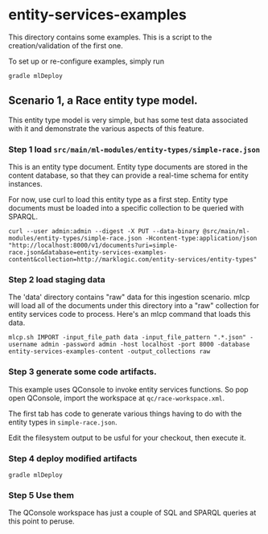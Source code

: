 # entity-services-examples

This directory contains some examples.  This is a script to the creation/validation of the first one.

To set up or re-configure examples, simply run

`gradle mlDeploy`


## Scenario 1, a Race entity type model.

This entity type model is very simple, but has some test data associated
with it and demonstrate the various aspects of this feature.


### Step 1 load `src/main/ml-modules/entity-types/simple-race.json`


This is an entity type document.  Entity type documents are stored in the content database, so that they can provide a real-time schema for entity instances.

For now, use curl to load this entity type as a first step.  Entity type documents must be loaded into a specific collection to be queried with SPARQL.

```
curl --user admin:admin --digest -X PUT --data-binary @src/main/ml-modules/entity-types/simple-race.json -Hcontent-type:application/json "http://localhost:8000/v1/documents?uri=simple-race.json&database=entity-services-examples-content&collection=http://marklogic.com/entity-services/entity-types"
```


### Step 2 load staging data

The 'data' directory contains "raw" data for this ingestion scenario.  mlcp will load all of the documents under this directory into a "raw" collection for entity services code to process.  Here's an mlcp command that loads this data.

```
mlcp.sh IMPORT -input_file_path data -input_file_pattern ".*.json" -username admin -password admin -host localhost -port 8000 -database entity-services-examples-content -output_collections raw
```


### Step 3 generate some code artifacts.

This example uses QConsole to invoke entity services functions.  So pop open QConsole, import the workspace at `qc/race-workspace.xml`.

The first tab has code to generate various things having to do with the entity types in `simple-race.json`.

Edit the filesystem output to be usful for your checkout, then execute it.


### Step 4 deploy modified artifacts


`gradle mlDeploy`


### Step 5 Use them

The QConsole workspace has just a couple of SQL and SPARQL queries at this point to peruse.


